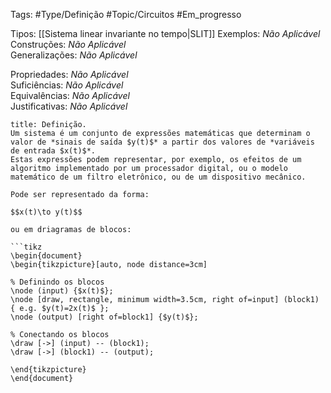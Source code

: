 Tags: #Type/Definição #Topic/Circuitos #Em_progresso

Tipos: [[Sistema linear invariante no tempo|SLIT]] 
Exemplos: _Não Aplicável_  
Construções: _Não Aplicável_  
Generalizações: _Não Aplicável_

Propriedades: _Não Aplicável_  
Suficiências: _Não Aplicável_  
Equivalências: _Não Aplicável_  
Justificativas: _Não Aplicável_

```ad-abstract
title: Definição.
Um sistema é um conjunto de expressões matemáticas que determinam o valor de *sinais de saída $y(t)$* a partir dos valores de *variáveis de entrada $x(t)$*.
Estas expressões podem representar, por exemplo, os efeitos de um algoritmo implementado por um processador digital, ou o modelo matemático de um filtro eletrônico, ou de um dispositivo mecânico. 

Pode ser representado da forma:

$$x(t)\to y(t)$$

ou em driagramas de blocos:

```tikz
\begin{document}
\begin{tikzpicture}[auto, node distance=3cm]

% Definindo os blocos
\node (input) {$x(t)$};
\node [draw, rectangle, minimum width=3.5cm, right of=input] (block1) { e.g. $y(t)=2x(t)$ };
\node (output) [right of=block1] {$y(t)$};

% Conectando os blocos
\draw [->] (input) -- (block1);
\draw [->] (block1) -- (output);

\end{tikzpicture}
\end{document}
```

